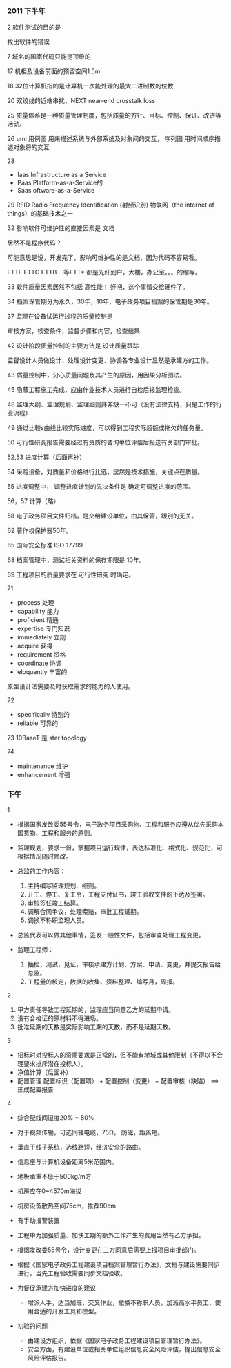 ### 2011 下半年

2 软件测试的目的是

找出软件的错误

7 域名的国家代码只能是顶级的

17 机柜及设备前面的预留空间1.5m

18 32位计算机指的是计算机一次能处理的最大二进制数的位数

20 双绞线的近端串扰，NEXT near-end crosstalk loss

25 质量体系是一种质量管理制度，包括质量的方针、目标、控制、保证、改进等活动。

26 uml 用例图 用来描述系统与外部系统及对象间的交互，
序列图 用时间顺序描述对象将的交互

28
* Iaas Infrastructure as a Service
* Paas Platform-as-a-Service的
* Saas oftware-as-a-Service

29 RFID Radio Frequency Identification (射频识别) 物联网（the internet of things）的基础技术之一

32 影响软件可维护性的直接因素是 文档

居然不是程序代码？

可能意思是说，开发完了，影响可维护性的是文档，因为代码不容易看。

FTTF FTTO FTTB ...等FTT* 都是光纤到户，大楼，办公室。。。的缩写。

33 软件质量因素居然不包括 高性能！ 好吧，这个事情交给硬件了。

34 档案保管期分为永久，30年，10年，电子政务项目档案的保管期是30年。

37 监理在设备试运行过程的质量控制是

审核方案，核查条件，监督步骤和内容，检查结果

42 设计阶段质量控制的主要方法是 设计质量跟踪

监督设计人员做设计、处理设计变更、协调各专业设计显然是承建方的工作。

43 质量控制中，分心质量问题及其产生的原因，用因果分析图法。

45 隐蔽工程施工完成，应由作业技术人员进行自检后报监理检查。

48 监理大纲、监理规划、监理细则并非缺一不可（没有法律支持，只是工作的行业流程）

49 通过比较s曲线比较实际进度，可以得到工程实际超额或拖欠的任务量。

50 可行性研究报告需要经过有资质的咨询单位评估后报送有关部门审批。

52,53 进度计算（后面再补）

54 采购设备，对质量和价格进行比选，居然是技术措施，关键点在质量。

55 进度调整中， 调整进度计划的先决条件是 确定可调整进度的范围。

56，57 计算（略）

58 电子政务项目文件归档，是交给建设单位，由其保管，跟别的无关。

62 著作权保护器50年。

65 国际安全标准 ISO 17799

68 档案管理中，测试相关资料的保存期限是 10年。

69 工程项目的质量要求在 可行性研究 时确定。

71
* process 处理
* capability 能力
* proficient 精通
* expertise  专门知识
* immediately 立刻
* acquire     获得
* requirement  资格
* coordinate  协调
* eloquently  丰富的

原型设计法需要及时获取需求的能力的人使用。

72
* specifically 特别的
* reliable     可靠的

73 10BaseT 是 star topology

74
* maintenance  维护
* enhancement  增强

### 下午
1

* 根据国家发改委55号令，电子政务项目采购物、工程和服务应遵从优先采购本国货物、工程和服务的原则。

* 监理规划，要求一份，掌握项目运行规律，表达标准化、格式化、规范化，可根据情况随时修改。

* 总监的工作内容：
  1. 主持编写监理规划、细则。
  2. 开工、停工、复工令，工程支付证书，竣工验收文件的下达及签署。
  3. 审核签任竣工结算。
  4. 调解合同争议，处理索赔，审批工程延期。
  5. 调换不称职监理人员。

* 总监代表可以做其他事情，签发一般性文件，包括审查处理工程变更。

* 监理工程师：
  1. 抽检，测试，见证，审核承建方计划、方案、申请、变更，并提交报告给总监。
  2. 工程量的核定，数据的收集、资料整理、编写月，周报。

2

1. 甲方责任导致工程延期的，监理应当同意乙方的延期申请。
2. 没有合格证的原材料不得进场。
3. 批准延期的天数是实际影响工期的天数，而不是延期天数。


3
* 招标时对投标人的资质要求是正常的，但不能有地域或其他限制（不得以不合理要求排斥潜在投标人）。
* 净值计算（后面补）
* 配置管理
配置标识（配置项） + 配置控制（变更） + 配置审核（缺陷） ==> 形成配置报告

4
* 综合配线间湿度20% ~ 80%
* 对于视频传输，可选同轴电缆，75Ω， 防磁，距离短。
* 垂直干线子系统，选线路短，经济安全的路由。
* 信息座与计算机设备距离5米范围内。
* 地板承重不低于500kg/m方
* 机房应在0~4570m海拔
* 机房设备散热空间75cm，推荐90cm
* 有手动报警装置

* 工程中为加强质量、加快工期的额外工作产生的费用当然有乙方承担。
* 根据发改委55号令，设计变更在三方同意后需要上报项目审批部门。

* 根据《国家电子政务工程建设项目档案管理暂行办法》，文档与建设需要同步进行，当先工程验收需要同步文档验收。

* 为督促承建方加快进度的建议
  * 增派人手，适当加班，交叉作业，撤换不称职人员，加派高水平员工，使用合适的开发工具和模型。

* 初验的问题
  * 由建设方组织，依据《国家电子政务工程建设项目管理暂行办法》。
  * 安全方面，有建设单位或相关单位组织信息安全风险评估，提出信息安全风险评估报告。
